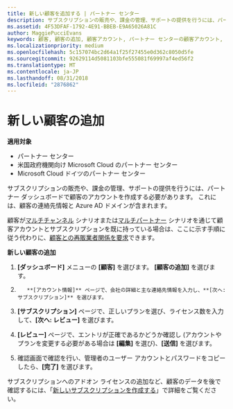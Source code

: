 ```yaml
---
title: 新しい顧客を追加する | パートナー センター
description: サブスクリプションの販売や、課金の管理、サポートの提供を行うには、パートナー センターで顧客の記録を作成する必要があります。 これには、顧客の連絡先情報と Azure AD ドメインが含まれます。
ms.assetid: 4F53DFAF-1792-4E91-BBEB-E9A65026A81C
author: MaggiePucciEvans
keywords: 顧客, 顧客の追加, 顧客アカウント, パートナー センターの顧客アカウント, お客様, お客様の追加, 顧客アカウントの作成
ms.localizationpriority: medium
ms.openlocfilehash: 5c157074bc2d64a1f25f27455e0d362c8050d5fe
ms.sourcegitcommit: 92629114d5081103bfe555081f69997af4ed56f2
ms.translationtype: MT
ms.contentlocale: ja-JP
ms.lasthandoff: 08/31/2018
ms.locfileid: "2876862"
---
```

# <a name="add-a-new-customer"></a>新しい顧客の追加

**適用対象**

-  パートナー センター
-  米国政府機関向け Microsoft Cloud のパートナー センター
-  Microsoft Cloud ドイツのパートナー センター


サブスクリプションの販売や、課金の管理、サポートの提供を行うには、パートナー ダッシュボードで顧客のアカウントを作成する必要があります。 これには、顧客の連絡先情報と Azure AD ドメインが含まれます。

顧客が[マルチチャンネル](multichannel.md) シナリオまたは[マルチパートナー](multipartner.md) シナリオを通じて顧客アカウントとサブスクリプションを既に持っている場合は、ここに示す手順に従う代わりに、[顧客との再販業者関係を要求](request-a-relationship-with-a-customer.md)できます。

**新しい顧客の追加**

1.  **[ダッシュボード]** メニューの **[顧客]** を選びます。 
          **[顧客の追加]** を選びます。

2.  
          **[アカウント情報]** ページで、会社の詳細と主な連絡先情報を入力し、**[次へ: サブスクリプション]** を選びます。

3.  **[サブスクリプション]** ページで、正しいプランを選び、ライセンス数を入力して、**[次へ: レビュー]** を選びます。

4.  **[レビュー]** ページで、エントリが正確であるかどうか確認し (アカウントやプランを変更する必要がある場合は **[編集]** を選び)、**[送信]** を選びます。

5.  確認画面で確認を行い、管理者のユーザー アカウントとパスワードをコピーしたら、**[完了]** を選びます。

サブスクリプションへのアドオン ライセンスの追加など、顧客のデータを後で確認するには、「[新しいサブスクリプションを作成する](create-a-new-subscription.md)」で詳細をご覧ください。

 

 



